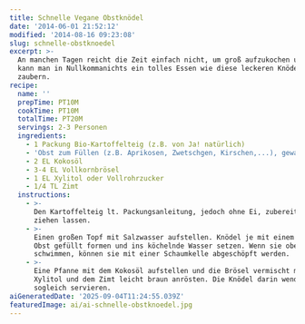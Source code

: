 ```yaml
---
title: Schnelle Vegane Obstknödel
date: '2014-06-01 21:52:12'
modified: '2014-08-16 09:23:08'
slug: schnelle-obstknoedel
excerpt: >-
  An manchen Tagen reicht die Zeit einfach nicht, um groß aufzukochen und doch
  kann man in Nullkommanichts ein tolles Essen wie diese leckeren Knödel
  zaubern.
recipe:
  name: ''
  prepTime: PT10M
  cookTime: PT10M
  totalTime: PT20M
  servings: 2-3 Personen
  ingredients:
    - 1 Packung Bio-Kartoffelteig (z.B. von Ja! natürlich)
    - 'Obst zum Füllen (z.B. Aprikosen, Zwetschgen, Kirschen,...), gewaschen'
    - 2 EL Kokosöl
    - 3-4 EL Vollkornbrösel
    - 1 EL Xylitol oder Vollrohrzucker
    - 1/4 TL Zimt
  instructions:
    - >-
      Den Kartoffelteig lt. Packungsanleitung, jedoch ohne Ei, zubereiten und
      ziehen lassen.
    - >-
      Einen großen Topf mit Salzwasser aufstellen. Knödel je mit einem Stück
      Obst gefüllt formen und ins köchelnde Wasser setzen. Wenn sie oben
      schwimmen, können sie mit einer Schaumkelle abgeschöpft werden.
    - >-
      Eine Pfanne mit dem Kokosöl aufstellen und die Brösel vermischt mit dem
      Xylitol und dem Zimt leicht braun anrösten. Die Knödel darin wenden und
      sogleich servieren.
aiGeneratedDate: '2025-09-04T11:24:55.039Z'
featuredImage: ai/ai-schnelle-obstknoedel.jpg
---
```


[<!-- Image removed (no copyright): kirschknödel.jpg -->](https://www.veganblatt.com/i/kirschknödel.jpg)
